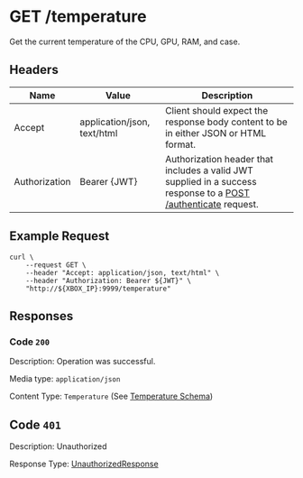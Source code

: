 # GET /temperature

Get the current temperature of the CPU, GPU, RAM, and case.

## Headers

| Name          | Value                       | Description                                                                                                                              |
| ------------- | --------------------------- | ---------------------------------------------------------------------------------------------------------------------------------------- |
| Accept        | application/json, text/html | Client should expect the response body content to be in either JSON or HTML format.                                                      |
| Authorization | Bearer {JWT}                | Authorization header that includes a valid JWT supplied in a success response to a [POST /authenticate](./post_authenticate.md) request. |

## Example Request

```
curl \
    --request GET \
    --header "Accept: application/json, text/html" \
    --header "Authorization: Bearer ${JWT}" \
    "http://${XBOX_IP}:9999/temperature"
```

## Responses

### Code `200`

Description: Operation was successful.

Media type: `application/json`

Content Type: `Temperature` (See [Temperature Schema](./schema_temperature.md))

## Code `401`

Description: Unauthorized

Response Type: [UnauthorizedResponse](./schema_unauthorized_response.md)
